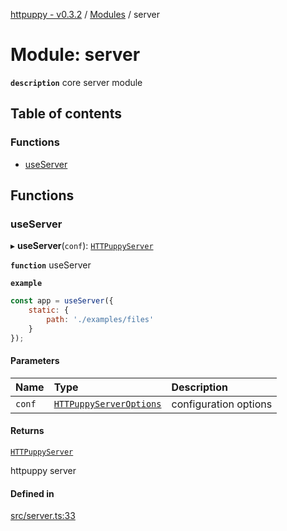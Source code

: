 [httpuppy - v0.3.2](../README.md) / [Modules](../modules.md) / server

# Module: server

**`description`** core server module

## Table of contents

### Functions

- [useServer](server.md#useserver)

## Functions

### useServer

▸ **useServer**(`conf`): [`HTTPuppyServer`](../interfaces/types_server.HTTPuppyServer.md)

**`function`** useServer

**`example`**
```javascript
const app = useServer({
	static: {
		path: './examples/files'
	}
});
```

#### Parameters

| Name | Type | Description |
| :------ | :------ | :------ |
| `conf` | [`HTTPuppyServerOptions`](../interfaces/types_server.HTTPuppyServerOptions.md) | configuration options |

#### Returns

[`HTTPuppyServer`](../interfaces/types_server.HTTPuppyServer.md)

httpuppy server

#### Defined in

[src/server.ts:33](https://github.com/abschill/httpuppy/blob/c2e0fb0/src/server.ts#L33)
